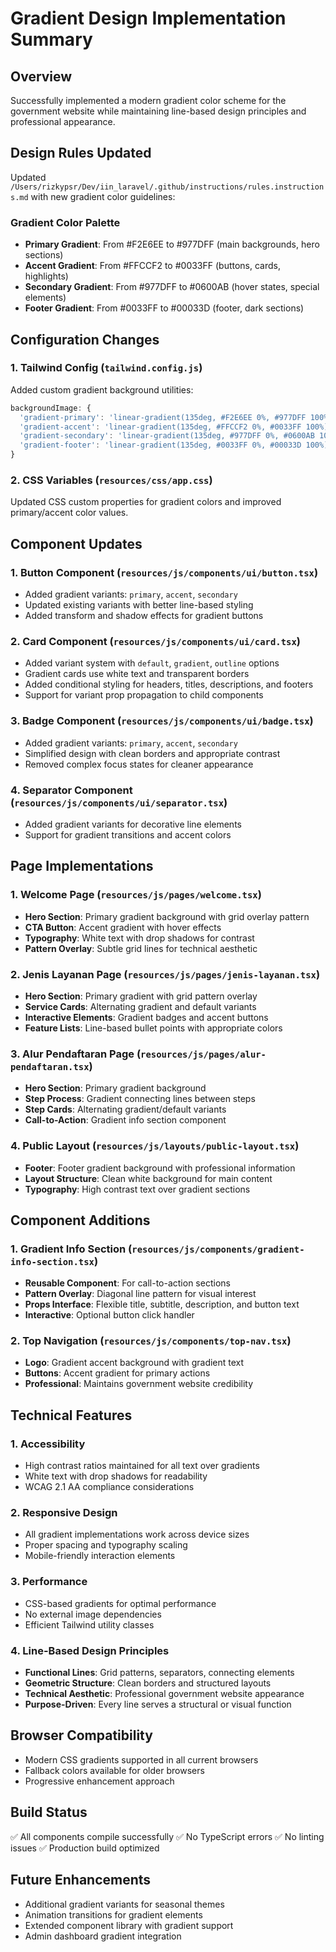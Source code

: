 # Gradient Design Implementation Summary

## Overview
Successfully implemented a modern gradient color scheme for the government website while maintaining line-based design principles and professional appearance.

## Design Rules Updated
Updated `/Users/rizkypsr/Dev/iin_laravel/.github/instructions/rules.instructions.md` with new gradient color guidelines:

### Gradient Color Palette
- **Primary Gradient**: From #F2E6EE to #977DFF (main backgrounds, hero sections)
- **Accent Gradient**: From #FFCCF2 to #0033FF (buttons, cards, highlights) 
- **Secondary Gradient**: From #977DFF to #0600AB (hover states, special elements)
- **Footer Gradient**: From #0033FF to #00033D (footer, dark sections)

## Configuration Changes

### 1. Tailwind Config (`tailwind.config.js`)
Added custom gradient background utilities:
```javascript
backgroundImage: {
  'gradient-primary': 'linear-gradient(135deg, #F2E6EE 0%, #977DFF 100%)',
  'gradient-accent': 'linear-gradient(135deg, #FFCCF2 0%, #0033FF 100%)',
  'gradient-secondary': 'linear-gradient(135deg, #977DFF 0%, #0600AB 100%)',
  'gradient-footer': 'linear-gradient(135deg, #0033FF 0%, #00033D 100%)',
}
```

### 2. CSS Variables (`resources/css/app.css`)
Updated CSS custom properties for gradient colors and improved primary/accent color values.

## Component Updates

### 1. Button Component (`resources/js/components/ui/button.tsx`)
- Added gradient variants: `primary`, `accent`, `secondary`
- Updated existing variants with better line-based styling
- Added transform and shadow effects for gradient buttons

### 2. Card Component (`resources/js/components/ui/card.tsx`)
- Added variant system with `default`, `gradient`, `outline` options
- Gradient cards use white text and transparent borders
- Added conditional styling for headers, titles, descriptions, and footers
- Support for variant prop propagation to child components

### 3. Badge Component (`resources/js/components/ui/badge.tsx`)
- Added gradient variants: `primary`, `accent`, `secondary`
- Simplified design with clean borders and appropriate contrast
- Removed complex focus states for cleaner appearance

### 4. Separator Component (`resources/js/components/ui/separator.tsx`)
- Added gradient variants for decorative line elements
- Support for gradient transitions and accent colors

## Page Implementations

### 1. Welcome Page (`resources/js/pages/welcome.tsx`)
- **Hero Section**: Primary gradient background with grid overlay pattern
- **CTA Button**: Accent gradient with hover effects
- **Typography**: White text with drop shadows for contrast
- **Pattern Overlay**: Subtle grid lines for technical aesthetic

### 2. Jenis Layanan Page (`resources/js/pages/jenis-layanan.tsx`)
- **Hero Section**: Primary gradient with grid pattern overlay
- **Service Cards**: Alternating gradient and default variants
- **Interactive Elements**: Gradient badges and accent buttons
- **Feature Lists**: Line-based bullet points with appropriate colors

### 3. Alur Pendaftaran Page (`resources/js/pages/alur-pendaftaran.tsx`)
- **Hero Section**: Primary gradient background
- **Step Process**: Gradient connecting lines between steps
- **Step Cards**: Alternating gradient/default variants
- **Call-to-Action**: Gradient info section component

### 4. Public Layout (`resources/js/layouts/public-layout.tsx`)
- **Footer**: Footer gradient background with professional information
- **Layout Structure**: Clean white background for main content
- **Typography**: High contrast text over gradient sections

## Component Additions

### 1. Gradient Info Section (`resources/js/components/gradient-info-section.tsx`)
- **Reusable Component**: For call-to-action sections
- **Pattern Overlay**: Diagonal line pattern for visual interest
- **Props Interface**: Flexible title, subtitle, description, and button text
- **Interactive**: Optional button click handler

### 2. Top Navigation (`resources/js/components/top-nav.tsx`)
- **Logo**: Gradient accent background with gradient text
- **Buttons**: Accent gradient for primary actions
- **Professional**: Maintains government website credibility

## Technical Features

### 1. Accessibility
- High contrast ratios maintained for all text over gradients
- White text with drop shadows for readability
- WCAG 2.1 AA compliance considerations

### 2. Responsive Design
- All gradient implementations work across device sizes
- Proper spacing and typography scaling
- Mobile-friendly interaction elements

### 3. Performance
- CSS-based gradients for optimal performance
- No external image dependencies
- Efficient Tailwind utility classes

### 4. Line-Based Design Principles
- **Functional Lines**: Grid patterns, separators, connecting elements
- **Geometric Structure**: Clean borders and structured layouts
- **Technical Aesthetic**: Professional government website appearance
- **Purpose-Driven**: Every line serves a structural or visual function

## Browser Compatibility
- Modern CSS gradients supported in all current browsers
- Fallback colors available for older browsers
- Progressive enhancement approach

## Build Status
✅ All components compile successfully
✅ No TypeScript errors
✅ No linting issues
✅ Production build optimized

## Future Enhancements
- Additional gradient variants for seasonal themes
- Animation transitions for gradient elements
- Extended component library with gradient support
- Admin dashboard gradient integration
